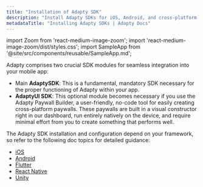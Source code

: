 ```yaml
---
title: "Installation of Adapty SDK"
description: "Install Adapty SDKs for iOS, Android, and cross-platform apps."
metadataTitle: "Installing Adapty SDKs | Adapty Docs"
---
```


import Zoom from 'react-medium-image-zoom';
import 'react-medium-image-zoom/dist/styles.css';
import SampleApp from '@site/src/components/reusable/SampleApp.md'; 

Adapty comprises two crucial SDK modules for seamless integration into your mobile app:

- Main **AdaptySDK**: This is a fundamental, mandatory SDK necessary for the proper functioning of Adapty within your app.
- **AdaptyUI SDK**: This optional module becomes necessary if you use the Adapty Paywall Builder, a user-friendly, no-code tool for easily creating cross-platform paywalls. These paywalls are built in a visual constructor right in our dashboard, run entirely natively on the device, and require minimal effort from you to create something that performs well.

The Adapty SDK installation and configuration depend on your framework, so refer to the following doc topics for detailed guidance:

- [iOS](sdk-installation-ios)
- [Android](sdk-installation-android)
- [Flutter](sdk-installation-flutter)
- [React Native](sdk-installation-reactnative) 
- [Unity](sdk-installation-unity)

<SampleApp />
